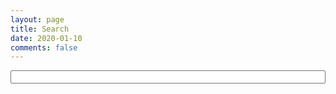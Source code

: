 ```yaml
---
layout: page
title: Search
date: 2020-01-10
comments: false
---
```



<form name="search" id="search-form" onsubmit="return false;">
	<div>
		<i class="icon-search"></i>
		<input type="text" name="q" autocomplete="off" style="width:100%;" />
	</div>
</form>
<script type="text/javascript" src="/assets/js/light-jekyll-search.js"></script>
<script type="text/javascript">
	lightJekyllSearch.search({
		el : document.querySelector('form[name="search"] input[name="q"]'),
		placeholder : 'input Keyword',
		postJsonPath : '/posts.json'
	});
	
	var el = document.getElementsByClassName("zoombtn")[0];
	el.style.display = "none";
</script>